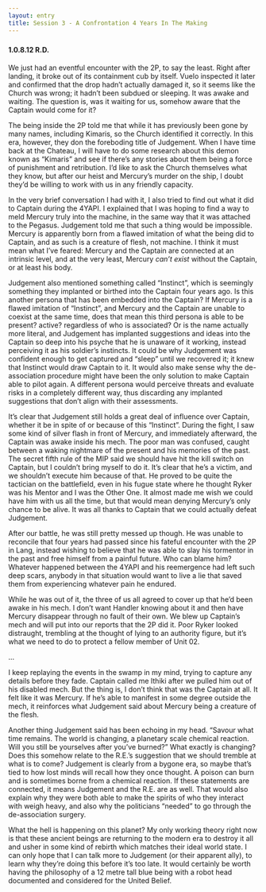 ```yaml
---
layout: entry
title: Session 3 - A Confrontation 4 Years In The Making
---
```


<div class="header-row">
    <h3></h3>
    <h4>1.0.8.12 <span class="small-text">R.D.</span></h4>
</div>

We just had an eventful encounter with the 2P, to say the least. Right after landing, it broke out of its containment cub by itself. Vuelo inspected it later and confirmed that the drop hadn’t actually damaged it, so it seems like the Church was wrong; it hadn’t been subdued or sleeping. It was awake and waiting. The question is, was it waiting for us, somehow aware that the Captain would come for it?

The being inside the 2P told me that while it has previously been gone by many names, including Kimaris, so the Church identified it correctly. In this era, however, they don the foreboding title of Judgement. When I have time back at the Chateau, I will have to do some research about this demon known as “Kimaris” and see if there’s any stories about them being a force of punishment and retribution. I’d like to ask the Church themselves what they know, but after our heist and Mercury’s murder on the ship, I doubt they’d be willing to work with us in any friendly capacity. 

In the very brief conversation I had with it, I also tried to find out what it did to Captain during the 4YAPI. I explained that I was hoping to find a way to meld Mercury truly into the machine, in the same way that it was attached to the Pegasus. Judgement told me that such a thing would be impossible. Mercury is apparently born from a flawed imitation of what the being did to Captain, and as such is a creature of flesh, not machine. I think it must mean what I’ve feared: Mercury and the Captain are connected at an intrinsic level, and at the very least, Mercury *can’t exist* without the Captain, or at least his body. 

Judgement also mentioned something called “Instinct”, which is seemingly something they implanted or birthed into the Captain four years ago. Is this another persona that has been embedded into the Captain? If Mercury is a flawed imitation of “Instinct”, and Mercury and the Captain are unable to coexist at the same time, does that mean this third persona is able to be present? active? regardless of who is associated? Or is the name actually more literal, and Judgement has implanted suggestions and ideas into the Captain so deep into his psyche that he is unaware of it working, instead perceiving it as his soldier’s instincts. It could be why Judgement was confident enough to get captured and “sleep” until we recovered it; it knew that Instinct would draw Captain to it. It would also make sense why the de-association procedure might have been the only solution to make Captain able to pilot again. A different persona would perceive threats and evaluate risks in a completely different way, thus discarding any implanted suggestions that don’t align with their assessments. 

It’s clear that Judgement still holds a great deal of influence over Captain, whether it be in spite of or because of this “Instinct”. During the fight, I saw some kind of silver flash in front of Mercury, and immediately afterward, the Captain was awake inside his mech. The poor man was confused, caught between a waking nightmare of the present and his memories of the past. The secret fifth rule of the MIP said we should have hit the kill switch on Captain, but I couldn’t bring myself to do it. It’s clear that he’s a victim, and we shouldn’t execute him because of that. He proved to be quite the tactician on the battlefield, even in his fugue state where he thought Ryker was his Mentor and I was the Other One. It almost made me wish we could have him with us all the time, but that would mean denying Mercury’s only chance to be alive. It was all thanks to Captain that we could actually defeat Judgement. 

After our battle, he was still pretty messed up though. He was unable to reconcile that four years had passed since his fateful encounter with the 2P in Lang, instead wishing to believe that he was able to slay his tormentor in the past and free himself from a painful future. Who can blame him? Whatever happened between the 4YAPI and his reemergence had left such deep scars, anybody in that situation would want to live a lie that saved them from experiencing whatever pain he endured. 

While he was out of it, the three of us all agreed to cover up that he’d been awake in his mech. I don’t want Handler knowing about it and then have Mercury disappear through no fault of their own. We blew up Captain’s mech and will put into our reports that the 2P did it. Poor Ryker looked distraught, trembling at the thought of lying to an authority figure, but it’s what we need to do to protect a fellow member of Unit 02. 

<div class="break">...</div>

I keep replaying the events in the swamp in my mind, trying to capture any details before they fade. Captain called me Ithiki after we pulled him out of his disabled mech. But the thing is, I don’t think that was the Captain at all. It felt like it was Mercury. If he’s able to manifest in some degree outside the mech, it reinforces what Judgement said about Mercury being a creature of the flesh. 

Another thing Judgement said has been echoing in my head. “Savour what time remains. The world is changing, a planetary scale chemical reaction. Will you still be yourselves after you’ve burned?” What exactly is changing? Does this somehow relate to the R.E.’s suggestion that we should tremble at what is to come? Judgement is clearly from a bygone era, so maybe that’s tied to how lost minds will recall how they once thought. A poison can burn and is sometimes borne from a chemical reaction. If these statements are connected, it means Judgement and the R.E. are as well. That would also explain why they were both able to make the spirits of who they interact with weigh heavy, and also why the politicians “needed” to go through the de-association surgery. 

What the hell is happening on this planet? My only working theory right now is that these ancient beings are returning to the modern era to destroy it all and usher in some kind of rebirth which matches their ideal world state. I can only hope that I can talk more to Judgement (or their apparent ally), to learn why they’re doing this before it’s too late. It would certainly be worth having the philosophy of a 12 metre tall blue being with a robot head documented and considered for the United Belief. 